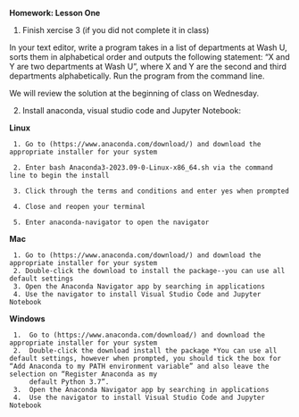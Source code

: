 **Homework: Lesson One**

1. Finish xercise 3 (if you did not complete it in class) ​

In your text editor, write a program takes in a list of departments at Wash U, sorts them in alphabetical order and outputs the following statement: “X and Y are two departments at Wash U”, where X and Y are the second and third departments alphabetically. Run the program from the command line. ​

We will review the solution at the beginning of class on Wednesday.


2. Install anaconda, visual studio code and Jupyter Notebook:

**Linux**

     1. Go to (https://www.anaconda.com/download/)​ and download the appropriate installer for your system
     
     2. Enter bash Anaconda3-2023.09-0-Linux-x86_64.sh via the command line to begin the install
     
     3. Click through the terms and conditions and enter yes when prompted
     
     4. Close and reopen your terminal
     
     5. Enter anaconda-navigator to open the navigator

**Mac**

     1. Go to (https://www.anaconda.com/download/)​ and download the appropriate installer for your system
     2. Double-click the download to install the package--you can use all default settings
     3. Open the Anaconda Navigator app by searching in applications
     4. Use the navigator to install Visual Studio Code and Jupyter Notebook

**Windows**

     1.  Go to (https://www.anaconda.com/download/)​ and download the appropriate installer for your system
     2.  Double-click the download install the package *You can use all default settings, however when prompted, you should tick the box for “Add Anaconda to my PATH environment variable” and also leave the selection on “Register Anaconda as my   
         default Python 3.7”.
     3.  Open the Anaconda Navigator app by searching in applications
     4.  Use the navigator to install Visual Studio Code and Jupyter Notebook
     


     

